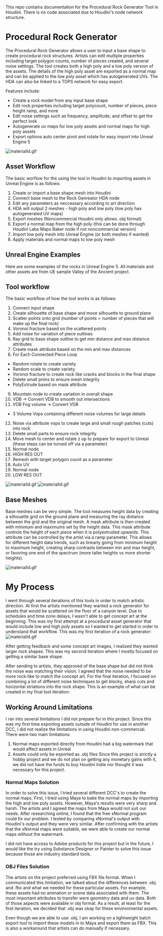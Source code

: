 This repo contains documentation for the Procedural Rock Generator Tool in Houdini. There is no code associated due to Houdini's node network structure.

# Procedural Rock Generator 
The Procedural Rock Generator allows a user to input a base shape to create procedural rock structures. Artists can edit multiple
properties including target polygon counts, number of pieces created, and several noise settings. The tool creates both a high poly and a
low poly version of the assets. The details of the high poly asset are exported as a normal map and can be applied to the low poly asset
which has autogenerated UVs. The HDA can also be linked to a TOPS network for easy export. 

Features include:
* Create a rock model from any input base shape
* Edit rock properties including target polycount, number of pieces, piece height ramp, and more
* Edit noise settings such as frequency, amplitude, and offset to get the perfect look
* Autogenerate uv maps for low poly assets and normal maps for high poly assets
* Export options auto center pivot and rotate for easy import into Unreal Engine 5

![materialId.gif](imgs/materialIdDemo.gif)

## Asset Workflow
The basic worflow for the using the tool in Houdini to importing assets in Unreal Engine is as follows:
1. Create or import a base shape mesh into Houdini
2. Connect base mesh to the Rock Genreator HDA node
3. Edit any parameters as neccessary according to art direction
4. HDA will output 2 meshes - high poly and low poly (low poly has autogenerated UV maps)
5. Export meshes (Noncommercial Houdini only allows .obj format)
6. Export a normal map from the high poly (this can be done through Houdini Labs Maps Baker node if not noncommercial version)
7. Import low poly mesh into Unreal Engine (or both meshes if wanted)
8. Apply materials and normal maps to low poly mesh

## Unreal Engine Examples
Here are some examples of the rocks in Unreal Engine 5. All materials and other assets are from UE sample Valley of the Ancient project.



## Tool workflow
The basic workflow of how the tool works is as follows:
1. Connect input shape
2. Create silhouette of base shape and move silhouette to ground plane
3. Scatter points onto grid (number of points = number of pieces that will make up the final rock)
4. Voronoi fracture based on the scattered points
5. Add noise for variation of piece outlines
6. Ray grid to base shape outline to get min distance and max distance attributes
7. Create mask attribute based on the min and max distances
8. For Each Connected Piece Loop 
  - Random rotate to create variety
  - Random scale to create variety
  - Voronoi fracture to create rock like cracks and blocks in the final shape
  - Delete small prims to ensure mesh integrity
  - PolyExtrude based on mask attribute
9. Mountain node to create variation in overall shape
10. VDB -> Convert VDB to smooth out intersections
11. VDB Fog volume -> Convert VDB
  - 3 Volume Vops containing different noise volumes for large details
12. Noise via attribute vops to create large and small rough patches (cuts) into rock 
13. Delete small parts to ensure rock integrity
14. Move mesh to center and rotate z up to prepare for export to Unreal (these steps can be turned off via a parameter)
15. Normal node
16. HIGH RES OUT
17. Remesh with target polygon count as a parameter
18. Auto UV
19. Normal node
20. LOW RES OUT

![materialId.gif](imgs/materialIdDemo.gif)
![materialId.gif](imgs/materialIdDemo.gif)

## Base Meshes
Base meshes can be very simple. The tool measures height data by creating a silhouette grid on the ground plane and measuring the ray distance between the grid and the original mesh.
A mask attribute is then created with minimum and maximums set by the height data. This mask attribute controls the height of each piece when it is polyextruded upwards. 
This attribute can be controlled by the artist via a ramp parameter. This allows for different height data trends, such as linearly going from minimum height to maximum height, 
creating sharp contrasts between min and max height, or favoring one end of the spectrum (more taller heights vs more shorter heights). 

![materialId.gif](imgs/materialIdDemo.gif)

# My Process
I went through several iterations of this tools in order to match artistic direction. 
At first the artists mentioned they wanted a rock generator for assets that would be scattered on the floor of a canyon level. Due to schedules and time zone delays, I wasn't able to get concept art at the beginning. This was my first attempt at a procedural asset generator that would include low and high poly assets so I wanted to get started in order to understand that workflow. This was my first iteration of a rock generator:
![materialId.gif](imgs/materialIdDemo.gif)

After getting feedback and some concept art images, I realized they wanted larger rock shapes. This was my second iteration where I mostly focused on getting a similar base shape:

After sending to artists, they approved of the base shape but did not think the noise was matching their vision. I agreed that the noise needed to be more rock-like to match the concept art. For the final iteration, I focused on combining a lot of different noise techniques to get blocky, sharp cuts and horizontal striations into the rock shape. This is an example of what can be created in my final tool iteration:

## Working Around Limitations
I ran into several limitations I did not prepare for in this project. Since this was my first time exporting assets outside of Houdini for use in another DCC, I did not realize the limitations in using Houdini non-commercial. 
There were two main limitations: 
1. Normal maps exported directly from Houdini had a big watermark that would affect assets in Unreal
2. Assets could only be exported as .obj files
Since this project is strictly a hobby project and we do not plan on getting any monetary gains with it, we did not have the funds to buy Houdini Indie nor thought it was necessary for this project.

### Normal Maps Solution
In order to solve this issue, I tried several different DCC's to create the normal maps. First, I tried using Maya to bake the normal maps by importing the high and low poly assets. However, Maya's results were very sharp and harsh. The artists and I agreed the maps from Maya would not suit our needs. After researching online, I found that the free xNormal program could fix our problem. I tested by comparing xNormal's output with Houdini's output and they were very similar. After confirming with the artists that the xNormal maps were suitable, we were able to create our normal maps without the watermark. 

I did not have access to Adobe products for this project but in the future, I would like the try using Substance Designer or Painter to solve this issue because those are industry standard tools. 

### OBJ Files Solution
The artists on the project preferred using FBX file format. When I communicated this limitation, we talked about the differences between .obj and .fbx and what we needed for these particular assets. For example, these assets had no animation or scene data associated with them. The most important attributes to transfer were geometry data and uv data. Both of those aspects were available in obj format. As a result, at least for the first iteration, we decided that .obj was okay for these environmental assets. 

Even though we are able to use .obj, I am working on a lightweight batch export tool to import these models in to Maya and export them as FBX. This is also a workaround that artists can do manually if necessary.



